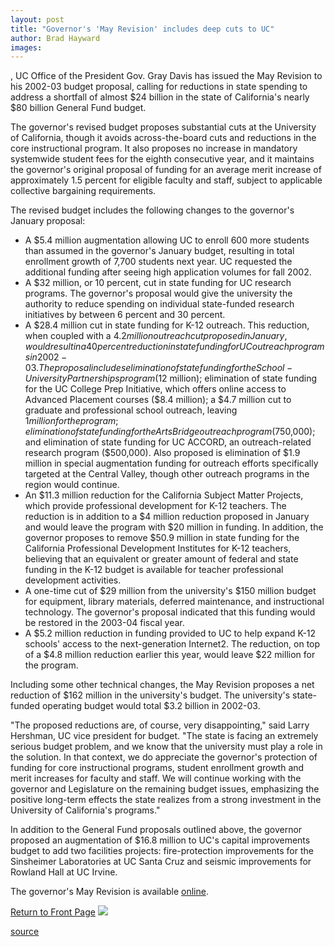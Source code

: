 ```yaml
---
layout: post
title: "Governor's 'May Revision' includes deep cuts to UC"
author: Brad Hayward
images:
---
```


, UC Office of the President Gov. Gray Davis has issued the May Revision to his 2002-03 budget proposal, calling for reductions in state spending to address a shortfall of almost $24 billion in the state of California's nearly $80 billion General Fund budget.

The governor's revised budget proposes substantial cuts at the University of California, though it avoids across-the-board cuts and reductions in the core instructional program. It also proposes no increase in mandatory systemwide student fees for the eighth consecutive year, and it maintains the governor's original proposal of funding for an average merit increase of approximately 1.5 percent for eligible faculty and staff, subject to applicable collective bargaining requirements.  
  
The revised budget includes the following changes to the governor's January proposal:

* A $5.4 million augmentation allowing UC to enroll 600 more students than assumed in the governor's January budget, resulting in total enrollment growth of 7,700 students next year. UC requested the additional funding after seeing high application volumes for fall 2002.
* A $32 million, or 10 percent, cut in state funding for UC research programs. The governor's proposal would give the university the authority to reduce spending on individual state-funded research initiatives by between 6 percent and 30 percent.
* A $28.4 million cut in state funding for K-12 outreach. This reduction, when coupled with a $4.2 million outreach cut proposed in January, would result in a 40 percent reduction in state funding for UC outreach programs in 2002-03. The proposal includes elimination of state funding for the School-University Partnerships program ($12 million); elimination of state funding for the UC College Prep Initiative, which offers online access to Advanced Placement courses ($8.4 million); a $4.7 million cut to graduate and professional school outreach, leaving $1 million for the program; elimination of state funding for the ArtsBridge outreach program ($750,000); and elimination of state funding for UC ACCORD, an outreach-related research program ($500,000). Also proposed is elimination of $1.9 million in special augmentation funding for outreach efforts specifically targeted at the Central Valley, though other outreach programs in the region would continue.
* An $11.3 million reduction for the California Subject Matter Projects, which provide professional development for K-12 teachers. The reduction is in addition to a $4 million reduction proposed in January and would leave the program with $20 million in funding. In addition, the governor proposes to remove $50.9 million in state funding for the California Professional Development Institutes for K-12 teachers, believing that an equivalent or greater amount of federal and state funding in the K-12 budget is available for teacher professional development activities.
* A one-time cut of $29 million from the university's $150 million budget for equipment, library materials, deferred maintenance, and instructional technology. The governor's proposal indicated that this funding would be restored in the 2003-04 fiscal year.
* A $5.2 million reduction in funding provided to UC to help expand K-12 schools' access to the next-generation Internet2. The reduction, on top of a $4.8 million reduction earlier this year, would leave $22 million for the program.

Including some other technical changes, the May Revision proposes a net reduction of $162 million in the university's budget. The university's state-funded operating budget would total $3.2 billion in 2002-03.  
  
"The proposed reductions are, of course, very disappointing," said Larry Hershman, UC vice president for budget. "The state is facing an extremely serious budget problem, and we know that the university must play a role in the solution. In that context, we do appreciate the governor's protection of funding for core instructional programs, student enrollment growth and merit increases for faculty and staff. We will continue working with the governor and Legislature on the remaining budget issues, emphasizing the positive long-term effects the state realizes from a strong investment in the University of California's programs."  
  
In addition to the General Fund proposals outlined above, the governor proposed an augmentation of $16.8 million to UC's capital improvements budget to add two facilities projects: fire-protection improvements for the Sinsheimer Laboratories at UC Santa Cruz and seismic improvements for Rowland Hall at UC Irvine.  
  
The governor's May Revision is available [online][1].

  

[Return to Front Page][2] ![ ][3]

[1]: http://www.dof.ca.gov
[2]: ../../index.html
[3]: ../../images/trans.gif

[source](http://www1.ucsc.edu/currents/01-02/05-20/budget.html "Permalink to budget")
